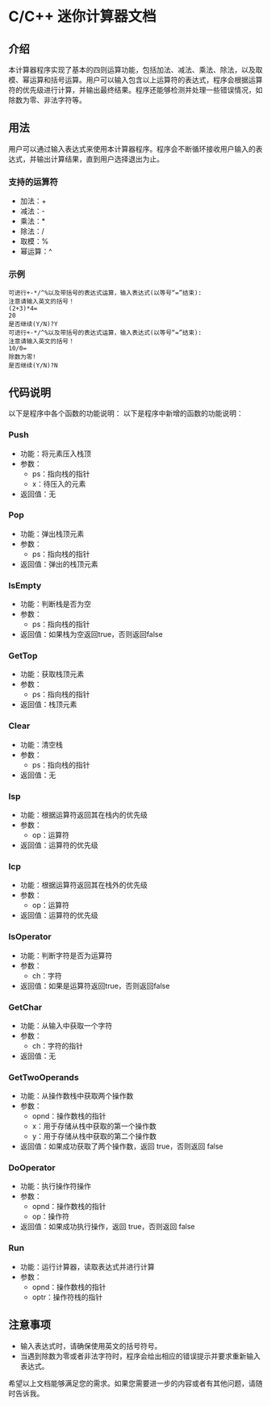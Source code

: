 # C/C++ 迷你计算器文档

## 介绍
本计算器程序实现了基本的四则运算功能，包括加法、减法、乘法、除法，以及取模、幂运算和括号运算。用户可以输入包含以上运算符的表达式，程序会根据运算符的优先级进行计算，并输出最终结果。程序还能够检测并处理一些错误情况，如除数为零、非法字符等。

## 用法
用户可以通过输入表达式来使用本计算器程序。程序会不断循环接收用户输入的表达式，并输出计算结果，直到用户选择退出为止。

### 支持的运算符
- 加法：+
- 减法：-
- 乘法：*
- 除法：/
- 取模：%
- 幂运算：^

### 示例
```
可进行+-*/^%以及带括号的表达式运算，输入表达式(以等号“=”结束):
注意请输入英文的括号！
(2+3)*4=
20
是否继续(Y/N)?Y
可进行+-*/^%以及带括号的表达式运算，输入表达式(以等号“=”结束):
注意请输入英文的括号！
10/0=
除数为零!
是否继续(Y/N)?N
```

## 代码说明
以下是程序中各个函数的功能说明：
以下是程序中新增的函数的功能说明：

### Push
- 功能：将元素压入栈顶
- 参数：
    - ps：指向栈的指针
    - x：待压入的元素
- 返回值：无

### Pop
- 功能：弹出栈顶元素
- 参数：
    - ps：指向栈的指针
- 返回值：弹出的栈顶元素

### IsEmpty
- 功能：判断栈是否为空
- 参数：
    - ps：指向栈的指针
- 返回值：如果栈为空返回true，否则返回false

### GetTop
- 功能：获取栈顶元素
- 参数：
    - ps：指向栈的指针
- 返回值：栈顶元素

### Clear
- 功能：清空栈
- 参数：
    - ps：指向栈的指针
- 返回值：无

### Isp
- 功能：根据运算符返回其在栈内的优先级
- 参数：
    - op：运算符
- 返回值：运算符的优先级

### Icp
- 功能：根据运算符返回其在栈外的优先级
- 参数：
    - op：运算符
- 返回值：运算符的优先级

### IsOperator
- 功能：判断字符是否为运算符
- 参数：
    - ch：字符
- 返回值：如果是运算符返回true，否则返回false

### GetChar
- 功能：从输入中获取一个字符
- 参数：
    - ch：字符的指针
- 返回值：无

### GetTwoOperands
- 功能：从操作数栈中获取两个操作数
- 参数：
    - opnd：操作数栈的指针
    - x：用于存储从栈中获取的第一个操作数
    - y：用于存储从栈中获取的第二个操作数
- 返回值：如果成功获取了两个操作数，返回 true，否则返回 false

### DoOperator
- 功能：执行操作符操作
- 参数：
    - opnd：操作数栈的指针
    - op：操作符
- 返回值：如果成功执行操作，返回 true，否则返回 false

### Run
- 功能：运行计算器，读取表达式并进行计算
- 参数：
    - opnd：操作数栈的指针
    - optr：操作符栈的指针


## 注意事项
- 输入表达式时，请确保使用英文的括号符号。
- 当遇到除数为零或者非法字符时，程序会给出相应的错误提示并要求重新输入表达式。

希望以上文档能够满足您的需求。如果您需要进一步的内容或者有其他问题，请随时告诉我。
